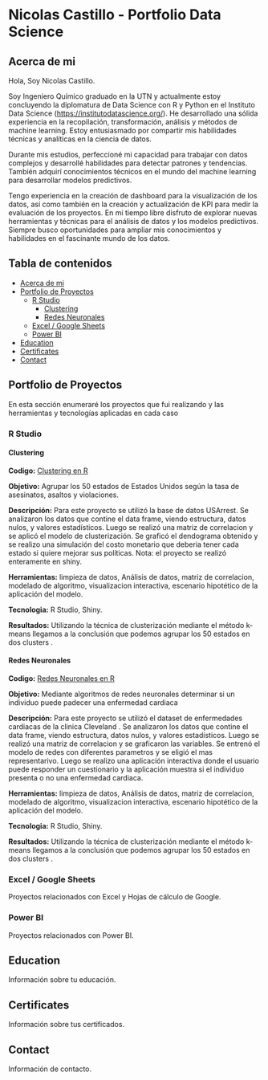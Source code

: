 # Nicolas Castillo - Portfolio Data Science

## Acerca de mi
Hola, Soy Nicolas Castillo. 

Soy Ingeniero Químico graduado en la UTN y actualmente estoy concluyendo la diplomatura de Data Science con R y Python en el Instituto Data Science (https://institutodatascience.org/).
He desarrollado una sólida experiencia en la recopilación, transformación, análisis y métodos de machine learning. Estoy entusiasmado por compartir mis habilidades técnicas y analíticas en la ciencia de datos.

Durante mis estudios, perfeccioné mi capacidad para trabajar con datos complejos y desarrollé habilidades para detectar patrones y tendencias. También adquirí conocimientos técnicos en el mundo del machine learning para desarrollar modelos predictivos.

Tengo experiencia en la creación de dashboard para la visualización de los datos, así como también en la creación y actualización de KPI para medir la evaluación de los proyectos.
En mi tiempo libre disfruto de explorar nuevas herramientas y técnicas para el análisis de datos y los modelos predictivos. Siempre busco oportunidades para ampliar mis conocimientos y habilidades en el fascinante mundo de los datos. 

## Tabla de contenidos
- [Acerca de mi](#acerca-de-mi)
- [Portfolio de Proyectos](#portfolio-de-proyectos)
  - [R Studio](#r-studio)
    - [Clustering](#clustering)
    - [Redes Neuronales](#redes-neuronales)
  - [Excel / Google Sheets](#excel--google-sheets)
  - [Power BI](#power-bi)
- [Education](#education)
- [Certificates](#certificates)
- [Contact](#contact)

## Portfolio de Proyectos
En esta sección enumeraré los proyectos que fui realizando y las herramientas y tecnologías aplicadas en cada caso

### R Studio

#### Clustering
**Codigo:** [Clustering en R](https://github.com/Nico2382/Clustering_en_R)

**Objetivo:** Agrupar los 50 estados de Estados Unidos según la tasa de asesinatos, asaltos y violaciones.

**Descripción:** Para este proyecto se utilizó la base de datos USArrest. Se analizaron los datos que contine el data frame, viendo estructura, datos nulos, y valores estadísticos. Luego se realizó una matriz de correlacion y se aplicó el modelo de clusterización. Se graficó el dendograma obtenido y se realizo una simulación del costo monetario que deberia tener cada estado si quiere mejorar sus políticas.
Nota: el proyecto se realizó enteramente en shiny.

**Herramientas:** limpieza de datos, Análisis de datos, matriz de correlacion, modelado de algoritmo, visualizacion interactiva, escenario hipotético de la aplicación del modelo.

**Tecnologia:** R Studio, Shiny.

**Resultados:** Utilizando la técnica de clusterización mediante el método k-means llegamos a la conclusión que podemos agrupar los 50 estados en dos clusters .

#### Redes Neuronales
**Codigo:** [Redes Neuronales en R](https://github.com/Nico2382/Redes-neuronales-en-R)

**Objetivo:** Mediante algoritmos de redes neuronales determinar si un individuo puede padecer una enfermedad cardiaca

**Descripción:** Para este proyecto se utilizó el dataset de enfermedades cardiacas de la clinica Cleveland . Se analizaron los datos que contine el data frame, viendo estructura, datos nulos, y valores estadísticos. Luego se realizó una matriz de correlacion y se graficaron las variables. Se entrenó el modelo de redes con diferentes parametros y se eligió el mas representarivo. Luego se realizo una aplicación interactiva donde el usuario puede responder un cuestionario y la aplicación muestra si el individuo presenta o no una enfermedad cardiaca. 

**Herramientas:** limpieza de datos, Análisis de datos, matriz de correlacion, modelado de algoritmo, visualizacion interactiva, escenario hipotético de la aplicación del modelo.

**Tecnologia:** R Studio, Shiny.

**Resultados:** Utilizando la técnica de clusterización mediante el método k-means llegamos a la conclusión que podemos agrupar los 50 estados en dos clusters .

### Excel / Google Sheets

Proyectos relacionados con Excel y Hojas de cálculo de Google.

### Power BI

Proyectos relacionados con Power BI.

## Education

Información sobre tu educación.

## Certificates

Información sobre tus certificados.

## Contact

Información de contacto.
